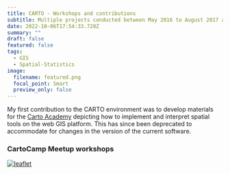 ```yaml
---
title: CARTO - Workshops and contributions
subtitle: Multiple projects conducted between May 2016 to August 2017 at CARTO
date: 2022-10-06T17:54:33.720Z
summary: ""
draft: false
featured: false
tags:
  - GIS
  - Spatial-Statistics
image:
  filename: featured.png
  focal_point: Smart
  preview_only: false
---
```

M﻿y first contribution to the CARTO environment was to develop materials for the [Carto Academy](https://carto.com/help/tutorials/using-builder/) depicting how to implement and interpret spatial tools on the web GIS platform. This has since been deprecated to accommodate for changes in the version of the current software.

### CartoCamp Meetup workshops

[![l﻿eaflet](../../l﻿eaflet.gif)](http://bl.ocks.org/mehak-sachdeva/raw/503588cc042fd4b5500128034beae71a/)